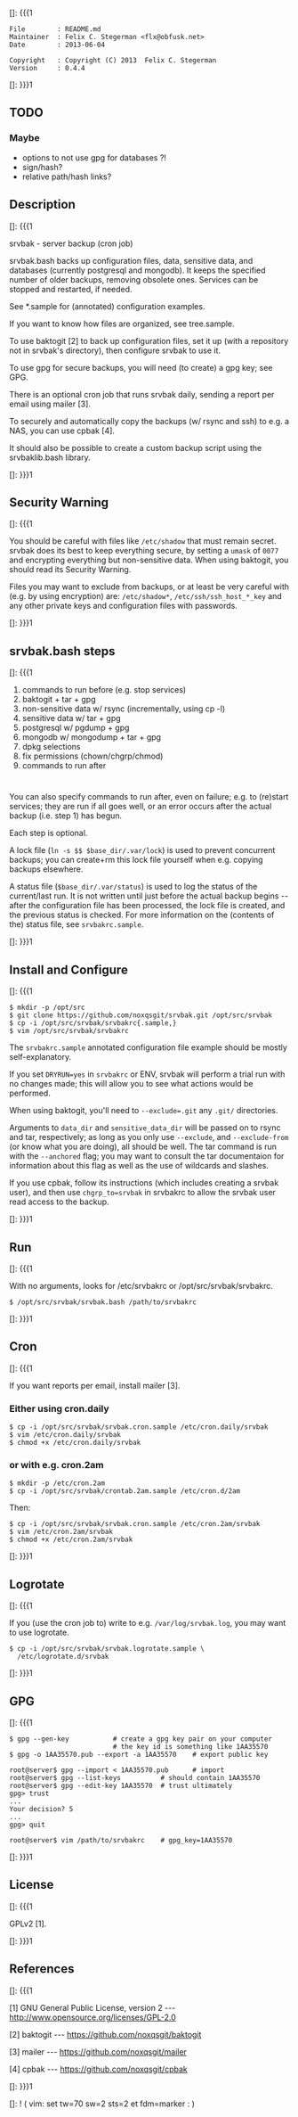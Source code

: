 []: {{{1

    File        : README.md
    Maintainer  : Felix C. Stegerman <flx@obfusk.net>
    Date        : 2013-06-04

    Copyright   : Copyright (C) 2013  Felix C. Stegerman
    Version     : 0.4.4

[]: }}}1

## TODO
### Maybe

  * options to not use gpg for databases ?!
  * sign/hash?
  * relative path/hash links?

## Description
[]: {{{1

  srvbak - server backup (cron job)

  srvbak.bash backs up configuration files, data, sensitive data, and
  databases (currently postgresql and mongodb).  It keeps the
  specified number of older backups, removing obsolete ones.  Services
  can be stopped and restarted, if needed.

  See \*.sample for (annotated) configuration examples.

  If you want to know how files are organized, see tree.sample.

  To use baktogit [2] to back up configuration files, set it up (with
  a repository not in srvbak's directory), then configure srvbak to
  use it.

  To use gpg for secure backups, you will need (to create) a gpg key;
  see GPG.

  There is an optional cron job that runs srvbak daily, sending a
  report per email using mailer [3].

  To securely and automatically copy the backups (w/ rsync and ssh) to
  e.g. a NAS, you can use cpbak [4].

  It should also be possible to create a custom backup script using
  the srvbaklib.bash library.

[]: }}}1

## Security Warning
[]: {{{1

  You should be careful with files like `/etc/shadow` that must remain
  secret.  srvbak does its best to keep everything secure, by setting
  a `umask` of `0077` and encrypting everything but non-sensitive
  data.  When using baktogit, you should read its Security Warning.

  Files you may want to exclude from backups, or at least be very
  careful with (e.g. by using encryption) are: `/etc/shadow*`,
  `/etc/ssh/ssh_host_*_key` and any other private keys and
  configuration files with passwords.

[]: }}}1

## srvbak.bash steps
[]: {{{1

  1. commands to run before (e.g. stop services)
  2. baktogit + tar + gpg
  3. non-sensitive data w/ rsync (incrementally, using cp -l)
  4. sensitive data w/ tar + gpg
  5. postgresql w/ pgdump + gpg
  6. mongodb w/ mongodump + tar + gpg
  7. dpkg selections
  8. fix permissions (chown/chgrp/chmod)
  9. commands to run after

#

  You can also specify commands to run after, even on failure; e.g.
  to (re)start services; they are run if all goes well, or an error
  occurs after the actual backup (i.e. step 1) has begun.

  Each step is optional.

  A lock file (`ln -s $$ $base_dir/.var/lock`) is used to prevent
  concurrent backups; you can create+rm this lock file yourself when
  e.g. copying backups elsewhere.

  A status file (`$base_dir/.var/status`) is used to log the status of
  the current/last run.  It is not written until just before the
  actual backup begins -- after the configuration file has been
  processed, the lock file is created, and the previous status is
  checked.  For more information on the (contents of the) status file,
  see `srvbakrc.sample`.

[]: }}}1

## Install and Configure
[]: {{{1

    $ mkdir -p /opt/src
    $ git clone https://github.com/noxqsgit/srvbak.git /opt/src/srvbak
    $ cp -i /opt/src/srvbak/srvbakrc{.sample,}
    $ vim /opt/src/srvbak/srvbakrc

  The `srvbakrc.sample` annotated configuration file example should be
  mostly self-explanatory.

  If you set `DRYRUN=yes` in `srvbakrc` or ENV, srvbak will perform a
  trial run with no changes made; this will allow you to see what
  actions would be performed.

  When using baktogit, you'll need to `--exclude=.git` any `.git/`
  directories.

  Arguments to `data_dir` and `sensitive_data_dir` will be passed on
  to rsync and tar, respectively; as long as you only use `--exclude`,
  and `--exclude-from` (or know what you are doing), all should be
  well.  The tar command is run with the `--anchored` flag; you may
  want to consult the tar documentaion for information about this flag
  as well as the use of wildcards and slashes.

  If you use cpbak, follow its instructions (which includes creating a
  srvbak user), and then use `chgrp_to=srvbak` in srvbakrc to allow
  the srvbak user read access to the backup.

[]: }}}1

## Run
[]: {{{1

  With no arguments, looks for /etc/srvbakrc or
  /opt/src/srvbak/srvbakrc.

    $ /opt/src/srvbak/srvbak.bash /path/to/srvbakrc

[]: }}}1

## Cron
[]: {{{1

  If you want reports per email, install mailer [3].

### Either using cron.daily

    $ cp -i /opt/src/srvbak/srvbak.cron.sample /etc/cron.daily/srvbak
    $ vim /etc/cron.daily/srvbak
    $ chmod +x /etc/cron.daily/srvbak

### or with e.g. cron.2am

    $ mkdir -p /etc/cron.2am
    $ cp -i /opt/src/srvbak/crontab.2am.sample /etc/cron.d/2am

  Then:

    $ cp -i /opt/src/srvbak/srvbak.cron.sample /etc/cron.2am/srvbak
    $ vim /etc/cron.2am/srvbak
    $ chmod +x /etc/cron.2am/srvbak

[]: }}}1

## Logrotate
[]: {{{1

  If you (use the cron job to) write to e.g. `/var/log/srvbak.log`,
  you may want to use logrotate.

    $ cp -i /opt/src/srvbak/srvbak.logrotate.sample \
      /etc/logrotate.d/srvbak

[]: }}}1

## GPG
[]: {{{1

    $ gpg --gen-key           # create a gpg key pair on your computer
                              # the key id is something like 1AA35570
    $ gpg -o 1AA35570.pub --export -a 1AA35570    # export public key

    root@server$ gpg --import < 1AA35570.pub      # import
    root@server$ gpg --list-keys          # should contain 1AA35570
    root@server$ gpg --edit-key 1AA35570  # trust ultimately
    gpg> trust
    ...
    Your decision? 5
    ...
    gpg> quit

    root@server$ vim /path/to/srvbakrc    # gpg_key=1AA35570

[]: }}}1

## License
[]: {{{1

  GPLv2 [1].

[]: }}}1

## References
[]: {{{1

  [1] GNU General Public License, version 2
  --- http://www.opensource.org/licenses/GPL-2.0

  [2] baktogit
  --- https://github.com/noxqsgit/baktogit

  [3] mailer
  --- https://github.com/noxqsgit/mailer

  [4] cpbak
  --- https://github.com/noxqsgit/cpbak

[]: }}}1

[]: ! ( vim: set tw=70 sw=2 sts=2 et fdm=marker : )
